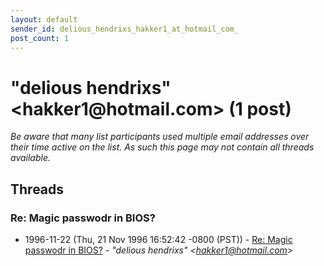 ```yaml
---
layout: default
sender_id: delious_hendrixs_hakker1_at_hotmail_com_
post_count: 1
---
```


# "delious hendrixs" <hakker1<span>@</span>hotmail.com> (1 post)

_Be aware that many list participants used multiple email addresses over their time active on the list. As such this page may not contain all threads available._

## Threads

### Re: Magic passwodr in BIOS?
+ 1996-11-22 (Thu, 21 Nov 1996 16:52:42 -0800 (PST)) - [Re: Magic passwodr in BIOS?](/archive/1996/11/0dfcfda5fe648628ddf87923e8ae254b3e63a7316b660625dbcb525ca982f311) - _"delious hendrixs" \<hakker1@hotmail.com\>_

